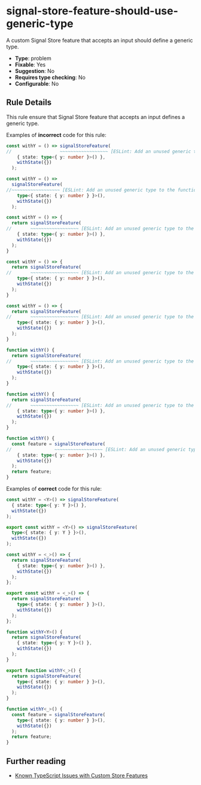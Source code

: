 # signal-store-feature-should-use-generic-type

A custom Signal Store feature that accepts an input should define a generic type.

- **Type**: problem
- **Fixable**: Yes
- **Suggestion**: No
- **Requires type checking**: No
- **Configurable**: No

<!-- Everything above this generated, do not edit -->
<!-- MANUAL-DOC:START -->

## Rule Details

This rule ensure that Signal Store feature that accepts an input defines a generic type.

Examples of **incorrect** code for this rule:

<!-- prettier-ignore -->
```ts
const withY = () => signalStoreFeature(
//                  ~~~~~~~~~~~~~~~~~~ [ESLint: Add an unused generic type to the function creating the signal store feature.]
    { state: type<{ y: number }>() },
    withState({})
  );
```

<!-- prettier-ignore -->
```ts
const withY = () =>
  signalStoreFeature(
//~~~~~~~~~~~~~~~~~~ [ESLint: Add an unused generic type to the function creating the signal store feature.]
    type<{ state: { y: number } }>(),
    withState({})
  );
```

<!-- prettier-ignore -->
```ts
const withY = () => {
  return signalStoreFeature(
//       ~~~~~~~~~~~~~~~~~~ [ESLint: Add an unused generic type to the function creating the signal store feature.]
    { state: type<{ y: number }>() },
    withState({})
  );
}
```

<!-- prettier-ignore -->
```ts
const withY = () => {
  return signalStoreFeature(
//       ~~~~~~~~~~~~~~~~~~ [ESLint: Add an unused generic type to the function creating the signal store feature.]
    type<{ state: { y: number } }>(),
    withState({})
  );
}
```

<!-- prettier-ignore -->
```ts
const withY = () => {
  return signalStoreFeature(
//       ~~~~~~~~~~~~~~~~~~ [ESLint: Add an unused generic type to the function creating the signal store feature.]
    type<{ state: { y: number } }>(),
    withState({})
  );
}
```

<!-- prettier-ignore -->
```ts
function withY() {
  return signalStoreFeature(
//       ~~~~~~~~~~~~~~~~~~ [ESLint: Add an unused generic type to the function creating the signal store feature.]
    type<{ state: { y: number } }>(),
    withState({})
  );
}
```

<!-- prettier-ignore -->
```ts
function withY() {
  return signalStoreFeature(
//       ~~~~~~~~~~~~~~~~~~ [ESLint: Add an unused generic type to the function creating the signal store feature.]
    { state: type<{ y: number }>() },
    withState({})
  );
}
```

<!-- prettier-ignore -->
```ts
function withY() {
  const feature = signalStoreFeature(
//                ~~~~~~~~~~~~~~~~~~ [ESLint: Add an unused generic type to the function creating the signal store feature.]
    { state: type<{ y: number }>() },
    withState({})
  );
  return feature;
}
```

Examples of **correct** code for this rule:

<!-- prettier-ignore -->
```ts
const withY = <Y>() => signalStoreFeature(
  { state: type<{ y: Y }>() },
  withState({})
);
```

<!-- prettier-ignore -->
```ts
export const withY = <Y>() => signalStoreFeature(
  type<{ state: { y: Y } }>(),
  withState({})
);
```

<!-- prettier-ignore -->
```ts
const withY = <_>() => {
  return signalStoreFeature(
    { state: type<{ y: number }>() },
    withState({})
  );
};
```

<!-- prettier-ignore -->
```ts
export const withY = <_>() => {
  return signalStoreFeature(
    type<{ state: { y: number } }>(),
    withState({})
  );
};
```

<!-- prettier-ignore -->
```ts
function withY<Y>() {
  return signalStoreFeature(
    { state: type<{ y: Y }>() },
    withState({})
  );
}
```

<!-- prettier-ignore -->
```ts
export function withY<_>() {
  return signalStoreFeature(
    type<{ state: { y: number } }>(),
    withState({})
  );
}
```

<!-- prettier-ignore -->
```ts
function withY<_>() {
  const feature = signalStoreFeature(
    type<{ state: { y: number } }>(),
    withState({})
  );
  return feature;
}
```

## Further reading

- [Known TypeScript Issues with Custom Store Features](guide/signals/signal-store/custom-store-features#known-typescript-issues)
